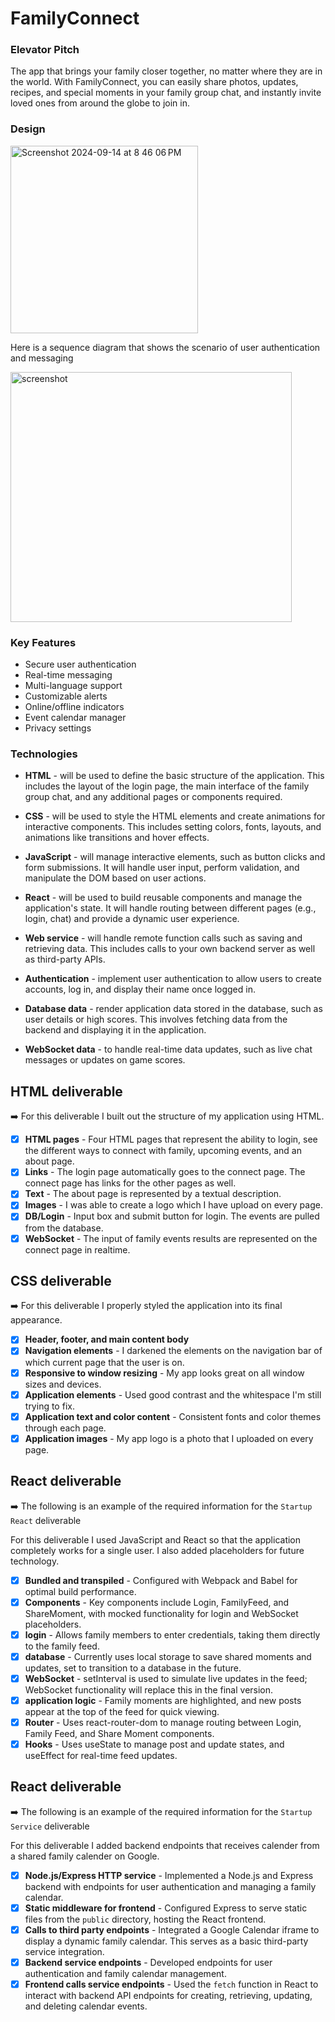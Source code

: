 # FamilyConnect

### Elevator Pitch
The app that brings your family closer together, no matter where they are in the world. With FamilyConnect, you can easily share photos, updates, recipes, and special moments in your family group chat, and instantly invite loved ones from around the globe to join in.

### Design

<img width="300" alt="Screenshot 2024-09-14 at 8 46 06 PM" src="https://github.com/user-attachments/assets/9cc04e69-eff7-47d3-8ff5-394862992324">

Here is a sequence diagram that shows the scenario of user authentication and messaging

<img width="450" height="400" alt="screenshot" src="https://github.com/user-attachments/assets/bf188774-3da6-43bf-9a11-3f9a1b843b86">

### Key Features
* Secure user authentication
* Real-time messaging
* Multi-language support
* Customizable alerts
* Online/offline indicators
* Event calendar manager
* Privacy settings

### Technologies

* **HTML** - will be used to define the basic structure of the application. This includes the layout of the login page, the main interface of the family group chat, and any additional pages or components required.

* **CSS** - will be used to style the HTML elements and create animations for interactive components. This includes setting colors, fonts, layouts, and animations like transitions and hover effects.

* **JavaScript** - will manage interactive elements, such as button clicks and form submissions. It will handle user input, perform validation, and manipulate the DOM based on user actions.

* **React** - will be used to build reusable components and manage the application's state. It will handle routing between different pages (e.g., login, chat) and provide a dynamic user experience.

* **Web service** - will handle remote function calls such as saving and retrieving data. This includes calls to your own backend server as well as third-party APIs.

* **Authentication** - implement user authentication to allow users to create accounts, log in, and display their name once logged in.

* **Database data** - render application data stored in the database, such as user details or high scores. This involves fetching data from the backend and displaying it in the application.

* **WebSocket data** - to handle real-time data updates, such as live chat messages or updates on game scores.

## HTML deliverable

➡️ For this deliverable I built out the structure of my application using HTML.

 - [x] **HTML pages** - Four HTML pages that represent the ability to login, see the different ways to connect with family, upcoming events, and an about page.
 - [x] **Links** - The login page automatically goes to the connect page. The connect page has links for the other pages as well.
 - [x] **Text** - The about page is represented by a textual description.
 - [x] **Images** - I was able to create a logo which I have upload on every page. 
- [x] **DB/Login**  - Input box and submit button for login. The events are pulled from the database.
 - [x] **WebSocket** - The input of family events results are represented on the connect page in realtime.

## CSS deliverable

➡️ For this deliverable I properly styled the application into its final appearance.

- [x] **Header, footer, and main content body**
- [x] **Navigation elements** - I darkened the elements on the navigation bar of which current page that the user is on.
- [x] **Responsive to window resizing** - My app looks great on all window sizes and devices.
- [x] **Application elements** - Used good contrast and the whitespace I'm still trying to fix.
- [x] **Application text and color content** - Consistent fonts and color themes through each page. 
- [x] **Application images** - My app logo is a photo that I uploaded on every page.

## React deliverable

➡️ The following is an example of the required information for the `Startup React` deliverable

For this deliverable I used JavaScript and React so that the application completely works for a single user. I also added placeholders for future technology.

- [x] **Bundled and transpiled** - Configured with Webpack and Babel for optimal build performance.
- [x] **Components** - Key components include Login, FamilyFeed, and ShareMoment, with mocked functionality for login and WebSocket placeholders.
- [x] **login** - Allows family members to enter credentials, taking them directly to the family feed.
- [x] **database** - Currently uses local storage to save shared moments and updates, set to transition to a database in the future.
- [x] **WebSocket** - setInterval is used to simulate live updates in the feed; WebSocket functionality will replace this in the final version.
- [x] **application logic** - Family moments are highlighted, and new posts appear at the top of the feed for quick viewing.
- [x] **Router** - Uses react-router-dom to manage routing between Login, Family Feed, and Share Moment components.
- [x] **Hooks** - Uses useState to manage post and update states, and useEffect for real-time feed updates.

## React deliverable

➡️ The following is an example of the required information for the `Startup Service` deliverable

For this deliverable I added backend endpoints that receives calender from a shared family calender on Google.

- [x] **Node.js/Express HTTP service** - Implemented a Node.js and Express backend with endpoints for user authentication and managing a family calendar.
- [x] **Static middleware for frontend** - Configured Express to serve static files from the `public` directory, hosting the React frontend.
- [x] **Calls to third party endpoints** - Integrated a Google Calendar iframe to display a dynamic family calendar. This serves as a basic third-party service integration.
- [x] **Backend service endpoints** - Developed endpoints for user authentication and family calendar management.
- [x] **Frontend calls service endpoints** - Used the `fetch` function in React to interact with backend API endpoints for creating, retrieving, updating, and deleting calendar events.
